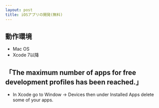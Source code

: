 ```yaml
---
layout: post
title: iOSアプリの開発(無料)
---
```


## 動作環境
 - Mac OS
 - Xcode 7以降

## 「The maximum number of apps for free development profiles has been reached.」
 - In Xcode go to Window → Devices then under Installed Apps delete some of your apps.
